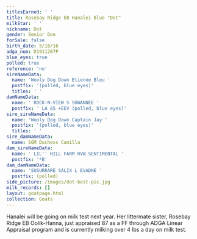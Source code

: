 ```yaml
---
titlesEarned: ' '
title: Rosebay Ridge EB Hanalei Blue "Dot"
milkStar: ' '
nickname: Dot
gender: Senior Doe
forSale: false
birth_date: 5/16/16
adga_num: D1911207P
blue_eyes: true
polled: true
reference: 'no'
sireNameData:
  name: 'Wooly Dog Down Etienne Bleu '
  postfix: '(polled, blue eyes)'
  titles: ' '
damNameData:
  name: ' ROCK-N-VIEW S SUWANNEE '
  postfix: ' LA 85 +EEV (polled, blue eyes)'
sire_sireNameData:
  name: 'Wooly Dog Down Captain Jay '
  postfix: '(polled, blue eyes)'
  titles: ' '
sire_damNameData:
  name: SGM Duchess Camilla
dam_sireNameData:
  name: ' LIL'' HILL FARM RVW SENTIMENTAL '
  postfix: '*B'
dam_damNameData:
  name: 'SUSURRARE SALIX L EVADNE '
  postfix: (polled)
side_picture: /images/dot-best-pic.jpg
milk_records: []
layout: goatpage.html
collection: Goats
---
```

Hanalei will be going on milk test next year. Her littermate sister, Rosebay Ridge EB Oolik-Hanna, just appraised 87 as a FF through ADGA Linear Appraisal program and is currently milking over 4 lbs a day on milk test.
